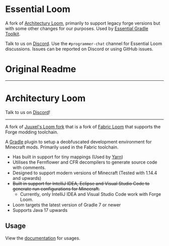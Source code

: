 # Essential Loom

A fork of [Architectury Loom](https://github.com/architectury/architectury-loom/), primarily to support legacy forge versions
but with some other changes for our purposes. Used by [Essential Gradle Toolkit](https://github.com/EssentialGG/essential-gradle-toolkit/).

Talk to us on [Discord](https://discord.gg/essential). Use the `#programmer-chat` channel for Essential Loom discussions.
Issues can be reported on Discord or using GitHub issues.

# Original Readme

---

# Architectury Loom

Talk to us on [Discord](https://discord.gg/C2RdJDpRBP)!

---

A fork of [Juuxel's Loom fork]("https://github.com/Juuxel/fabric-loom") that is a fork of [Fabric Loom](https://github.com/FabricMC/fabric-loom) that supports the Forge modding toolchain.

A [Gradle](https://gradle.org/) plugin to setup a deobfuscated development environment for Minecraft mods. Primarily used in the Fabric toolchain.

* Has built in support for tiny mappings (Used by [Yarn](https://github.com/FabricMC/yarn))
* Utilises the Fernflower and CFR decompilers to generate source code with comments.
* Designed to support modern versions of Minecraft (Tested with 1.14.4 and upwards)
* ~~Built in support for IntelliJ IDEA, Eclipse and Visual Studio Code to generate run configurations for Minecraft.~~
  - Currently, only IntelliJ IDEA and Visual Studio Code work with Forge Loom.
* Loom targets the latest version of Gradle 7 or newer 
* Supports Java 17 upwards

## Usage

View the [documentation](https://docs.architectury.dev/loom/introduction) for usages.
